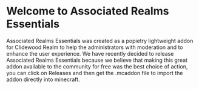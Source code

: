 # Welcome to Associated Realms Essentials
Associated Realms Essentials was created as a popietry lightweight addon for Clidewood Realm to help the administrators with moderation and to enhance the user experience.
We have recently decided to release Associated Realms Essentials because we believe that making this great addon available to the community for free was the best choice of action, you can click on Releases and then get the .mcaddon file to import the addon directly into minecraft.
